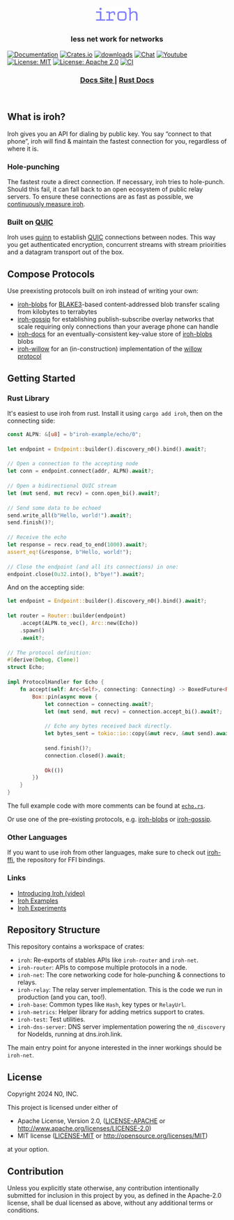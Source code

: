 <h1 align="center"><a href="https://iroh.computer"><img alt="iroh" src="./.img/iroh_wordmark.svg" width="100" /></a></h1>

<h3 align="center">
less net work for networks
</h3>

[![Documentation](https://img.shields.io/badge/docs-latest-blue.svg?style=flat-square)](https://docs.rs/iroh/)
[![Crates.io](https://img.shields.io/crates/v/iroh.svg?style=flat-square)](https://crates.io/crates/iroh)
[![downloads](https://img.shields.io/crates/d/iroh.svg?style=flat-square)](https://crates.io/crates/iroh)
[![Chat](https://img.shields.io/discord/1161119546170687619?logo=discord&style=flat-square)](https://discord.com/invite/DpmJgtU7cW)
[![Youtube](https://img.shields.io/badge/YouTube-red?logo=youtube&logoColor=white&style=flat-square)](https://www.youtube.com/@n0computer)
[![License: MIT](https://img.shields.io/badge/License-MIT-blue.svg?style=flat-square)](LICENSE-MIT)
[![License: Apache 2.0](https://img.shields.io/badge/License-Apache%202.0-blue.svg?style=flat-square)](LICENSE-APACHE)
[![CI](https://img.shields.io/github/actions/workflow/status/n0-computer/iroh/ci.yml?branch=main&style=flat-square&label=CI)](https://github.com/n0-computer/iroh/actions/workflows/ci.yml)

<div align="center">
  <h3>
    <a href="https://iroh.computer/docs">
      Docs Site
    </a>
    <span> | </span>
    <a href="https://docs.rs/iroh">
      Rust Docs
    </a>
  </h3>
</div>
<br/>

## What is iroh?

Iroh gives you an API for dialing by public key. You say “connect to that phone”, iroh will find & maintain the fastest connection for you, regardless of where it is.

### Hole-punching

The fastest route a direct connection. If necessary, iroh tries to hole-punch. Should this fail, it can fall back to an open ecosystem of public relay servers. To ensure these connections are as fast as possible, we [continuously measure iroh][iroh-perf].

### Built on [QUIC]

Iroh uses [quinn] to establish [QUIC] connections between nodes. This way you get authenticated encryption, concurrent streams with stream prioirities and a datagram transport out of the box.

## Compose Protocols

Use preexisting protocols built on iroh instead of writing your own:
- [iroh-blobs] for [BLAKE3]-based content-addressed blob transfer scaling from kilobytes to terrabytes
- [iroh-gossip] for establishing publish-subscribe overlay networks that scale requiring only connections than your average phone can handle
- [iroh-docs] for an eventually-consistent key-value store of [iroh-blobs] blobs
- [iroh-willow] for an (in-construction) implementation of the [willow protocol]

## Getting Started

### Rust Library

It's easiest to use iroh from rust.
Install it using `cargo add iroh`, then on the connecting side:

```rs
const ALPN: &[u8] = b"iroh-example/echo/0";

let endpoint = Endpoint::builder().discovery_n0().bind().await?;

// Open a connection to the accepting node
let conn = endpoint.connect(addr, ALPN).await?;

// Open a bidirectional QUIC stream
let (mut send, mut recv) = conn.open_bi().await?;

// Send some data to be echoed
send.write_all(b"Hello, world!").await?;
send.finish()?;

// Receive the echo
let response = recv.read_to_end(1000).await?;
assert_eq!(&response, b"Hello, world!");

// Close the endpoint (and all its connections) in one:
endpoint.close(0u32.into(), b"bye!").await?;
```

And on the accepting side:
```rs
let endpoint = Endpoint::builder().discovery_n0().bind().await?;

let router = Router::builder(endpoint)
    .accept(ALPN.to_vec(), Arc::new(Echo))
    .spawn()
    .await?;

// The protocol definition:
#[derive(Debug, Clone)]
struct Echo;

impl ProtocolHandler for Echo {
    fn accept(self: Arc<Self>, connecting: Connecting) -> BoxedFuture<Result<()>> {
        Box::pin(async move {
            let connection = connecting.await?;
            let (mut send, mut recv) = connection.accept_bi().await?;
            
            // Echo any bytes received back directly.
            let bytes_sent = tokio::io::copy(&mut recv, &mut send).await?;

            send.finish()?;
            connection.closed().await;

            Ok(())
        })
    }
}
```

The full example code with more comments can be found at [`echo.rs`][echo-rs].

Or use one of the pre-existing protocols, e.g. [iroh-blobs] or [iroh-gossip].

### Other Languages

If you want to use iroh from other languages, make sure to check out [iroh-ffi], the repository for FFI bindings.

### Links

- [Introducing Iroh (video)][iroh-yt-video]
- [Iroh Examples]
- [Iroh Experiments]

## Repository Structure

This repository contains a workspace of crates:
- `iroh`: Re-exports of stables APIs like `iroh-router` and `iroh-net`.
- `iroh-router`: APIs to compose multiple protocols in a node.
- `iroh-net`: The core networking code for hole-punching & connections to relays.
- `iroh-relay`: The relay server implementation. This is the code we run in production (and you can, too!).
- `iroh-base`: Common types like `Hash`, key types or `RelayUrl`.
- `iroh-metrics`: Helper library for adding metrics support to crates.
- `iroh-test`: Test utilities.
- `iroh-dns-server`: DNS server implementation powering the `n0_discovery` for NodeIds, running at dns.iroh.link.

The main entry point for anyone interested in the inner workings should be `iroh-net`.

## License

Copyright 2024 N0, INC.

This project is licensed under either of

 * Apache License, Version 2.0, ([LICENSE-APACHE](LICENSE-APACHE) or
   http://www.apache.org/licenses/LICENSE-2.0)
 * MIT license ([LICENSE-MIT](LICENSE-MIT) or
   http://opensource.org/licenses/MIT)

at your option.

## Contribution

Unless you explicitly state otherwise, any contribution intentionally submitted for inclusion in this project by you, as defined in the Apache-2.0 license, shall be dual licensed as above, without any additional terms or conditions.

[QUIC]: https://en.wikipedia.org/wiki/QUIC
[BLAKE3]: https://github.com/BLAKE3-team/BLAKE3
[quinn]: https://github.com/quinn-rs/quinn
[iroh-blobs]: https://github.com/n0-computer/iroh-blobs
[iroh-gossip]: https://github.com/n0-computer/iroh-gossip
[iroh-docs]: https://github.com/n0-computer/iroh-docs
[iroh-willow]: github.com/n0-computer/iroh-willow
[iroh-doctor]: github.com/n0-computer/iroh-doctor
[willow protocol]: https://willowprotocol.org
[iroh-ffi]: https://github.com/n0-computer/iroh-ffi
[iroh-yt-video]: https://www.youtube.com/watch?v=RwAt36Xe3UI_
[Iroh Examples]: https://github.com/n0-computer/iroh-examples
[Iroh Experiments]: https://github.com/n0-computer/iroh-experiments
[echo-rs]: /iroh-router/examples/echo.rs
[iroh-perf]: https://perf.iroh.computer